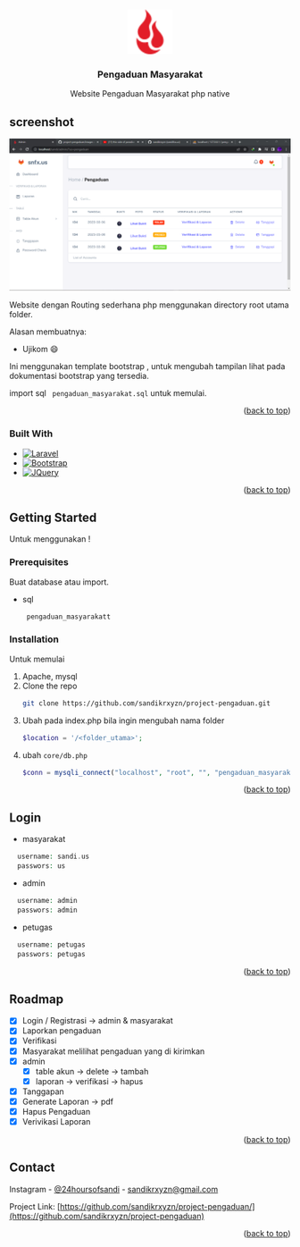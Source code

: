 
<a name="readme-top"></a>



<!-- PROJECT LOGO -->
<br />
<div align="center">
  <a href="https://github.com/othneildrew/Best-README-Template">
    <img src="assets/svg/favicon.svg" alt="Logo" width="80" height="80">
  </a>

  <h3 align="center">Pengaduan Masyarakat</h3>

  <p align="center">
    Website Pengaduan Masyarakat php native
  </p>
</div>



<!-- TABLE OF CONTENTS -->


<!-- ABOUT THE PROJECT -->
## screenshot

[![Product Name Screen Shot][product-screenshot]](https://example.com)

Website dengan Routing sederhana php menggunakan directory root utama folder.

Alasan membuatnya:
* Ujikom :smile:

Ini menggunakan template bootstrap , untuk mengubah tampilan lihat pada dokumentasi bootstrap yang tersedia.

import sql `  pengaduan_masyarakat.sql ` untuk memulai.

<p align="right">(<a href="#readme-top">back to top</a>)</p>


### Built With

* [![Laravel][php.net]][Laravel-url]
* [![Bootstrap][Bootstrap.com]][Bootstrap-url]
* [![JQuery][JQuery.com]][JQuery-url]

<p align="right">(<a href="#readme-top">back to top</a>)</p>



<!-- GETTING STARTED -->
## Getting Started

Untuk menggunakan !

### Prerequisites

Buat database atau import.
* sql
  ```sh
   pengaduan_masyarakatt
  ```

### Installation

Untuk memulai

1. Apache, mysql
2. Clone the repo
   ```sh
   git clone https://github.com/sandikrxyzn/project-pengaduan.git
   ```
3. Ubah pada index.php bila ingin mengubah nama folder
   ```php
   $location = '/<folder_utama>';
   ```
4. ubah  `core/db.php`
   ```php
   $conn = mysqli_connect("localhost", "root", "", "pengaduan_masyarakatt");
   ```

<p align="right">(<a href="#readme-top">back to top</a>)</p>


## Login 
* masyarakat
 ```php
   username: sandi.us 
   passwors: us
 ```
* admin
 ```php
   username: admin 
   passwors: admin
 ```
* petugas
 ```php
   username: petugas 
   passwors: petugas
 ```
<p align="right">(<a href="#readme-top">back to top</a>)</p>

<!-- ROADMAP -->
## Roadmap

- [x] Login / Registrasi -> admin & masyarakat
- [x] Laporkan pengaduan
- [x] Verifikasi
- [x] Masyarakat melilihat pengaduan yang di kirimkan 
- [x] admin
    - [x] table akun -> delete -> tambah
    - [x] laporan -> verifikasi -> hapus
- [x] Tanggapan
- [x] Generate Laporan -> pdf
- [x] Hapus Pengaduan
- [x] Verivikasi Laporan

<p align="right">(<a href="#readme-top">back to top</a>)</p>



<!-- CONTACT -->
## Contact

Instagram - [@24hoursofsandi](https://instagram.com/24hoursofsandi) - sandikrxyzn@gmail.com

Project Link: [https://github.com/sandikrxyzn/project-pengaduan/](https://github.com/sandikrxyzn/project-pengaduan)

<p align="right">(<a href="#readme-top">back to top</a>)</p>



<!-- MARKDOWN LINKS & IMAGES -->
[php.net]: https://img.shields.io/badge/PHP-777BB4?style=for-the-badge&logo=php&logoColor=white
[Laravel-url]: https://php.net
[JQuery.com]: https://img.shields.io/badge/MySQL-005C84?style=for-the-badge&logo=mysql&logoColor=white
[JQuery-url]: https://mysql.com 
[Bootstrap.com]: https://img.shields.io/badge/Bootstrap-563D7C?style=for-the-badge&logo=bootstrap&logoColor=white
[Bootstrap-url]: https://getbootstrap.com
[product-screenshot]: images/enam.png
